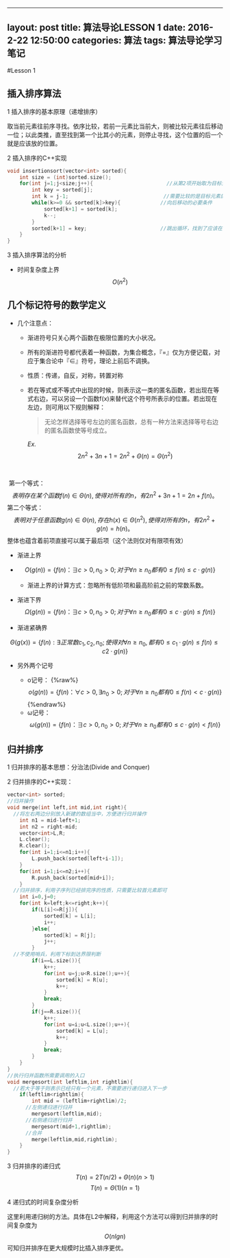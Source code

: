 <script type="text/javascript" src="http://cdn.mathjax.org/mathjax/latest/MathJax.js?config=TeX-AMS-MML_HTMLorMML"></script>
---
layout: post
title:  算法导论LESSON 1
date:   2016-2-22 12:50:00
categories: 算法
tags: 算法导论学习笔记
---


#Lesson 1

## 插入排序算法

1 插入排序的基本原理（递增排序）

   取当前元素往前序寻找。依序比较，若前一元素比当前大，则被比较元素往后移动一位；以此类推，直至找到第一个比其小的元素，则停止寻找，这个位置的后一个就是应该放的位置。

2 插入排序的C++实现

```c++
void insertionsort(vector<int> sorted){
    int size = (int)sorted.size();                 
    for(int j=1;j<size;j++){                        //从第2项开始取为目标元素
        int key = sorted[j];
        int k = j-1;                               //需要比较的是目标元素的前一项开始
        while(k>=0 && sorted[k]>key){             //向后移动的必要条件
            sorted[k+1] = sorted[k];
            k--;
        }
        sorted[k+1] = key;                        //跳出循环，找到了应该在的位置
    }
}
```

3 插入排序算法的分析

* 时间复杂度上界
  $$
  O(n^2)
  $$

## 几个标记符号的数学定义

* 几个注意点： 

  * 渐进符号只关心两个函数在极限位置的大小状况。
  

  * 所有的渐进符号都代表着一种函数，为集合概念，『=』仅为方便记载，对应于集合论中『∈』符号，理论上前后不调换。

  * 性质：传递，自反，对称，转置对称

  * 若在等式或不等式中出现的时候，则表示这一类的匿名函数，若出现在等式右边，可以另设一个函数f(x)来替代这个符号所表示的位置。若出现在左边，则可用以下规则解释：

    > 无论怎样选择等号左边的匿名函数，总有一种方法来选择等号右边的匿名函数使等号成立。

    _Ex._ 
    $$
    2n^2+3n+1=2n^2+\Theta(n)=\Theta(n^2)
    $$

​	

​            第一个等式：
$$
表明存在某个函数f(n) \in \Theta(n),使得对所有的n，有2n^2+3n+1=2n+f(n)。
$$
​            第二个等式：
$$
表明对于任意函数g(n)\in\Theta(n),存在h(x)\in\Theta(n^2),使得对所有的n，有2n^2+g(n)=h(n)。
$$
整体也蕴含着前项直接可以属于最后项（这个法则仅对有限项有效）

* 渐进上界


* $$
  O(g(n)) = \{f(n) ：\exists c>0,n_0>0 ;对于\forall n\ge n_0  都有0\le f(n) \le c·g(n)  \}
  $$

  * 渐进上界的计算方式：忽略所有低阶项和最高阶前之前的常数系数。

* 渐进下界
  $$
  \Omega (g(n)) = \{f(n) ：\exists c>0,n_0>0 ;对于\forall n\ge n_0  都有0\le c·g(n) \le f(n)  \}
  $$

* 渐进紧确界

$$
\Theta(g(x))=\{f(n):\exists 正常数 c_1,c_2,n_0;使得对\forall n\ge n_0,都有0\le c_1·g(n)\le f(n) \le c2·g(n) \}
$$

* 另外两个记号

  * o记号：
   {%raw%}
    $$
    o(g(n)) = \{f(n) ：\forall c>0,\exists n_0>0 ;对于\forall n\ge n_0  都有0\le f(n) < c·g(n)  \}
    $$
   {%endraw%}
  * ω记号：
    $$
    \omega(g(n)) = \{f(n) ：\exists c>0,n_0>0 ;对于\forall n\ge n_0  都有0\le c·g(n) <  f(n) \}
    $$



## 归并排序

1 归并排序的基本思想：分治法(Divide and Conquer)

2 归并排序的C++实现：

```c++
vector<int> sorted;
//归并操作
void merge(int left,int mid,int right){           
  //将左右两边分别放入新建的数组当中，方便进行归并操作
    int n1 = mid-left+1;            
    int n2 = right-mid;
    vector<int>L,R;
    L.clear();
    R.clear();
    for(int i=1;i<=n1;i++){
        L.push_back(sorted[left+i-1]);
    }
    for(int i=1;i<=n2;i++){
        R.push_back(sorted[mid+i]);
    }
  //归并排序，利用子序列已经排完序的性质，只需要比较首元素即可
    int i=0,j=0;
    for(int k=left;k<=right;k++){
        if(L[i]<=R[j]){
            sorted[k] = L[i];
            i++;
        }else{
            sorted[k] = R[j];
            j++;
        }
  //不使用哨兵，利用下标到达界限判断
        if(i==L.size()){
            k++;
            for(int u=j;u<R.size();u++){
                sorted[k] = R[u];
                k++;
            }
            break;
        }
        if(j==R.size()){
            k++;
            for(int u=i;u<L.size();u++){
                sorted[k] = L[u];
                k++;
            }
            break;
        }
    }
}
//执行归并函数所需要调用的入口
void mergesort(int leftlim,int rightlim){
  //若大于等于则表示已经只有一个元素，不需要进行递归进入下一步
    if(leftlim<rightlim){
        int mid = (leftlim+rightlim)/2;
      //左侧递归进行归并
        mergesort(leftlim,mid);
      //右侧递归进行归并
        mergesort(mid+1,rightlim);
      //合并
        merge(leftlim,mid,rightlim);
    }
}
```

3 归并排序的递归式
$$
T(n) = 2T(n/2)+\Theta(n)     (n > 1)
$$
$$
T(n) = \Theta(1) (n=1)
$$

4 递归式的时间复杂度分析

​    这里利用递归树的方法。具体在L2中解释，利用这个方法可以得到归并排序的时间复杂度为
$$
O(nlgn)
$$
可知归并排序在更大规模时比插入排序更优。
